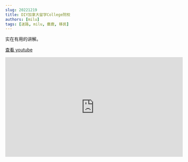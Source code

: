 ```yaml
---
slug: 20221219
title: DIY加拿大留学College院校
authors: [milu]
tags: [迷路, milu, 麋鹿, 移民]
---
```


实在有用的讲解。

[查看 youtube](https://youtu.be/FNAJz97rZh0)


<iframe width="560" height="315" src="https://www.youtube.com/embed/FNAJz97rZh0" title="YouTube video player" frameborder="0" allow="accelerometer; autoplay; clipboard-write; encrypted-media; gyroscope; picture-in-picture" allowfullscreen></iframe>